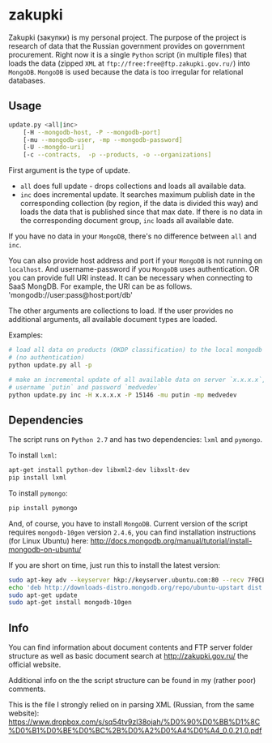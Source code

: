 zakupki
=======

Zakupki (закупки) is my personal project. The purpose of the project is research of data that the Russian government provides on government procurement. Right now it is a single `Python` script (in multiple files) that loads the data (zipped `XML` at `ftp://free:free@ftp.zakupki.gov.ru/`) into `MongoDB`. `MongoDB` is used because the data is too irregular for relational databases.

Usage
-----

```sh
update.py <all|inc>
	[-H --mongodb-host, -P --mongodb-port]
	[-mu --mongodb-user, -mp --mongodb-password]
	[-U --mongdo-uri]
	[-c --contracts,  -p --products, -o --organizations]
```

First argument is the type of update.
* `all` does full update - drops collections and loads all available data.
* `inc` does incremental update. It searches maximum publish date in the corresponding collection (by region, if the data is divided this way) and loads the data that is published since that max date. If there is no data in the corresponding document group, `inc` loads all available date.

If you have no data in your `MongoDB`, there's no difference between `all` and `inc`.

You can also provide host address and port if your `MongoDB` is not running on `localhost`. And username-password if you `MongoDB` uses authentication.
OR
you can provide full URI instead. It can be necessary when connecting to SaaS MongDB. For example, the URI can be as follows.
'mongodb://user:pass@host:port/db'

The other arguments are collections to load. If the user provides no additional arguments, all available document types are loaded.

Examples:
```sh
# load all data on products (OKDP classification) to the local mongodb
# (no authentication)
python update.py all -p

# make an incremental update of all available data on server `x.x.x.x`, port `15146`,
# username `putin` and password `medvedev`
python update.py inc -H x.x.x.x -P 15146 -mu putin -mp medvedev
```

Dependencies
------------

The script runs on `Python 2.7` and has two dependencies: `lxml` and `pymongo`.

To install `lxml`:
```sh
apt-get install python-dev libxml2-dev libxslt-dev
pip install lxml
```

To install `pymongo`:
```sh
pip install pymongo
```

And, of course, you have to install `MongoDB`. Current version of the script requires `mongodb-10gen` version `2.4.6`, you can find installation instructions (for Linux Ubuntu) here:
http://docs.mongodb.org/manual/tutorial/install-mongodb-on-ubuntu/

If you are short on time, just run this to install the latest version:
```sh
sudo apt-key adv --keyserver hkp://keyserver.ubuntu.com:80 --recv 7F0CEB10
echo 'deb http://downloads-distro.mongodb.org/repo/ubuntu-upstart dist 10gen' | sudo tee /etc/apt/sources.list.d/mongodb.list
sudo apt-get update
sudo apt-get install mongodb-10gen
```

Info
----

You can find information about document contents and FTP server folder structure as well as basic document search at http://zakupki.gov.ru/ the official website.

Additional info on the the script structure can be found in my (rather poor) comments.

This is the file I strongly relied on in parsing XML (Russian, from the same website):
https://www.dropbox.com/s/sq54tv9zl38ojah/%D0%90%D0%BB%D1%8C%D0%B1%D0%BE%D0%BC%2B%D0%A2%D0%A4%D0%A4_0.0.21.0.pdf